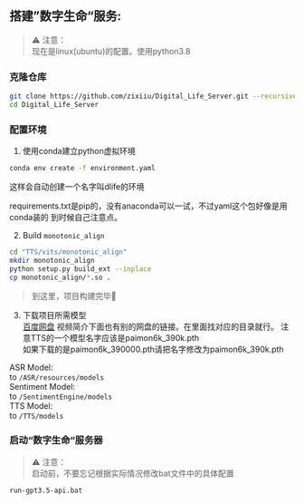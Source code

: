 ## 搭建”数字生命“服务:
> ⚠ 注意：  
> 现在是linux(ubuntu)的配置。使用python3.8
### 克隆仓库
```bash
git clone https://github.com/zixiiu/Digital_Life_Server.git --recursive
cd Digital_Life_Server
```
### 配置环境
1. 使用conda建立python虚拟环境
```bash
conda env create -f environment.yaml
```
这样会自动创建一个名字叫dlife的环境

requirements.txt是pip的，没有anaconda可以一试，不过yaml这个包好像是用conda装的
到时候自己注意点。

2. Build `monotonic_align`
```bash
cd "TTS/vits/monotonic_align"
mkdir monotonic_align
python setup.py build_ext --inplace
cp monotonic_align/*.so .
```

> 到这里，项目构建完毕🥰

3. 下载项目所需模型  
[百度网盘](https://pan.baidu.com/s/1EnHDPADNdhDl71x_DHeElg?pwd=75gr)
视频简介下面也有别的网盘的链接。在里面找对应的目录就行。
注意TTS的一个模型名字应该是paimon6k_390k.pth  
如果下载的是paimon6k_390000.pth请把名字修改为paimon6k_390k.pth

ASR Model:   
to `/ASR/resources/models`  
Sentiment Model:  
to `/SentimentEngine/models`  
TTS Model:  
to `/TTS/models`

### 启动“数字生命“服务器
> ⚠ 注意：  
> 启动前，不要忘记根据实际情况修改bat文件中的具体配置
```bash
run-gpt3.5-api.bat
```